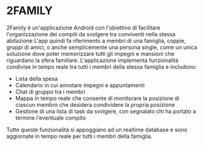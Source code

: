# 2FAMILY

2Family è un'applicazione Android con l'obiettivo di facilitare l'organizzazione dei compiti da svolgere tra conviventi nella stessa abitazione
L'app quindi fa riferimento a membri di una famiglia, coppie, gruppi di amici, o anche semplicemente una persona single, come un unica soluzione dove poter
memorizzare tutti gli impegni e mansioni che riguardano la sfera familiare.
L'applicazione implementa funzionalità condivise in tempo reale tra tutti i membri della stessa famiglia e includono:
- Lista della spesa
- Calendario in cui annotare impegni e appuntamenti
- Chat di gruppo tra i membri
- Mappa in tempo reale che consente di monitorare la posizione di ciascun membro che desidera condividere la propria posizione
- Gestione di una lista di task da svolgere, con segnalato chi ha portato a termine l'eventuale compito 

Tutte queste funzionalità si appoggiano ad un realtime database e sono aggiornate in tempo reale per tutti i membri della famiglia.

